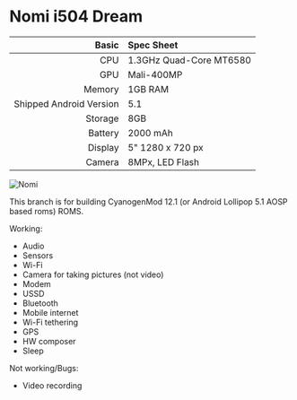 Nomi i504 Dream
==============

Basic   | Spec Sheet
-------:|:-------------------------
CPU     | 1.3GHz Quad-Core MT6580
GPU     | Mali-400MP
Memory  | 1GB RAM
Shipped Android Version | 5.1
Storage | 8GB
Battery | 2000 mAh
Display | 5" 1280 x 720 px
Camera  | 8MPx, LED Flash

![Nomi](http://nomi-electronics.com/wp-content/uploads/2015/08/MARK0632.jpg "Nomi i504 Dream Black")

This branch is for building CyanogenMod 12.1 (or Android Lollipop 5.1 AOSP based roms) ROMS.

Working:
- Audio
- Sensors
- Wi-Fi
- Camera for taking pictures (not video)
- Modem
- USSD
- Bluetooth
- Mobile internet
- Wi-Fi tethering
- GPS
- HW composer
- Sleep

Not working/Bugs:
- Video recording
